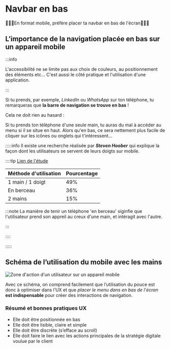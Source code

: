 # Navbar en bas

🚨🚨🚨En format mobile, préfère placer ta navbar en bas de l'écran🚨🚨🚨

## L’importance de la navigation placée en bas sur un appareil mobile

:::info

L'accessibilité ne se limite pas aux choix de couleurs, au positionnement des éléments etc...
C'est aussi le côté pratique et l'utilisation d'une application.

:::

Si tu prends, par exemple, _LinkedIn_ ou _WhatsApp_ sur ton téléphone, tu remarqueras que **la barre de navigation se trouve en bas** !

Cela ne doit rien au hasard :

Si tu prends ton téléphone d'une seule main, tu auras du mal à accéder au menu si il se situe en haut. Alors qu'en bas, ce sera nettement plus facile de cliquer sur les icônes ou onglets qui t'intéressent...

:::::info
Il existe une recherche réalisée par **_Steven Hoober_** qui explique la façon dont les utilisateurs se servent de leurs doigts sur mobile.

::::tip [Lien de l'étude](https://www.uxmatters.com/mt/archives/2013/02/how-do-users-really-hold-mobile-devices.php)

| Méthode d'utilisation | Pourcentage |
| --------------------- | ----------- |
| 1 main / 1 doigt      | 49%         |
| En berceau            | 36%         |
| 2 mains               | 15%         |

:::note
La manière de tenir un téléphone 'en berceau' siginfie que l'utilisateur prend son appreil au creux d'une main, et intéragit avec l'autre.

:::

::::

:::::

## Schéma de l’utilisation du mobile avec les mains

![Zone d'action d'un utilisateur sur un appareil mobile](./images/zone-action-ux-mobile.png)

Avec ce schéma, on comprend facilement que l’utilisation du pouce est donc à optimiser dans l’UX et que _placer le menu dans en bas de l'écran_ **est indispensable** pour créer des interactions de navigation.

### Résumé et bonnes pratiques UX

- Elle doit être positionnée en bas
- Elle doit être lisible, claire et simple
- Elle doit être discrète (s’efface au scroll)
- Elle doit faire le lien avec les actions principales de la stratégie digitale voulue par le client
